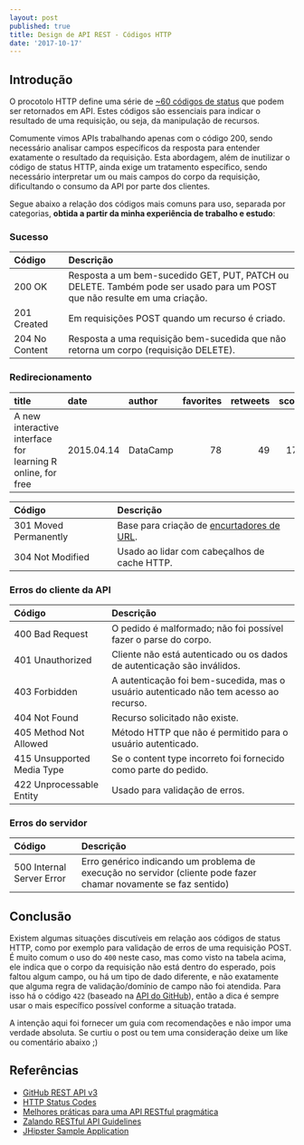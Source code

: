 ```yaml
---
layout: post
published: true
title: Design de API REST - Códigos HTTP
date: '2017-10-17'
---
```

## Introdução
O procotolo HTTP define uma série de [~60 códigos de status](https://tools.ietf.org/html/rfc7231#section-6) que podem ser retornados em API. Estes códigos são essenciais para indicar o resultado de uma requisição, ou seja, da manipulação de recursos. 

Comumente vimos APIs trabalhando apenas com o código 200, sendo necessário analisar campos específicos da resposta para entender exatamente o resultado da requisição. Esta abordagem, além de inutilizar o código de status HTTP, ainda exige um tratamento específico, sendo necessário interpretar um ou mais campos do corpo da requisição, dificultando o consumo da API por parte dos clientes.

Segue abaixo a relação dos códigos mais comuns para uso, separada por categorias, **obtida a partir da minha experiência de trabalho e estudo**:

### Sucesso

|Código          |Descrição                                                                            |
|:---------------|:------------------------------------------------------------------------------------|
|200  OK         | Resposta a um bem-sucedido GET, PUT, PATCH ou DELETE. Também pode ser usado para um POST que não resulte em uma criação. |
|201  Created    | Em requisições POST quando um recurso é criado. |
|204  No Content | Resposta a uma requisição bem-sucedida que não retorna um corpo (requisição DELETE). |

### Redirecionamento

|title                                                                                |date       |author           | favorites| retweets| score|
|:------------------------------------------------------------------------------------|:----------|:----------------|---------:|--------:|-----:|
|A new interactive interface for learning R online, for free                          |2015.04.14 |DataCamp         |        78|       49|   176|


|Código                |Descrição                                                                            |
|:---------------------|:------------------------------------------------------------------------------------|
|301 Moved Permanently | Base para criação de [encurtadores de URL](https://github.com/murillocg/tiny-url). |
|304 Not Modified      | Usado ao lidar com cabeçalhos de cache HTTP. |

### Erros do cliente da API

|Código          |Descrição                                                                            |
|:---------------|:------------------------------------------------------------------------------------|
|400 Bad Request | O pedido é malformado; não foi possível fazer o parse do corpo. |
|401 Unauthorized | Cliente não está autenticado ou os dados de autenticação são inválidos. |
|403 Forbidden | A autenticação foi bem-sucedida, mas o usuário autenticado não tem acesso ao recurso. |
|404 Not Found | Recurso solicitado não existe. |
|405 Method Not Allowed | Método HTTP que não é permitido para o usuário autenticado. |
|415 Unsupported Media Type | Se o content type incorreto foi fornecido como parte do pedido. |
|422 Unprocessable Entity | Usado para validação de erros. |

### Erros do servidor

|Código          |Descrição                                                                            |
|:---------------|:------------------------------------------------------------------------------------|
| 500 Internal Server Error | Erro genérico indicando um problema de execução no servidor (cliente pode fazer chamar novamente se faz sentido) |

## Conclusão

Existem algumas situações discutíveis em relação aos códigos de status HTTP, como por exemplo para validação de erros de uma requisição POST. É muito comum o uso do `400` neste caso, mas como visto na tabela acima, ele indica que o corpo da requisição não está dentro do esperado, pois faltou algum campo, ou há um tipo de dado diferente, e não exatamente que alguma regra de validação/domínio de campo não foi atendida. Para isso há o código `422` (baseado na [API do GitHub](https://developer.github.com/v3/#client-errors)), então a dica é sempre usar o mais específico possível conforme a situação tratada.

A intenção aqui foi fornecer um guia com recomendações e não impor uma verdade absoluta. Se curtiu o post ou tem uma consideração deixe um like ou comentário abaixo ;)

## Referências

- [GitHub REST API v3](https://developer.github.com/v3/)
- [HTTP Status Codes](https://httpstatuses.com/)
- [Melhores práticas para uma API RESTful pragmática](http://desenvolvimentoparaweb.com/miscelanea/melhores-praticas-para-uma-api-restful-pragmatica-parte-2/#http-status)
- [Zalando RESTful API Guidelines](http://zalando.github.io/restful-api-guidelines/)
- [JHipster Sample Application](https://github.com/jhipster/jhipster-sample-app-ng2)
